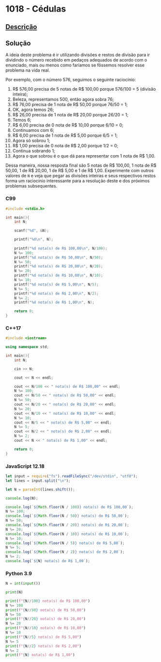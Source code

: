 # 1018 - Cédulas

## [Descrição](https://www.beecrowd.com.br/judge/pt/problems/view/1018)

## Solução

A ideia deste problema é ir utilizando divisões e restos de divisão para ir dividindo o número recebido em pedaços adequados de acordo com o enunciado, mais ou menos como faríamos se fôssemos resolver esse problema na vida real.

Por exemplo, com o número 576, seguimos o seguinte raciocínio:

1. R$ 576,00 precisa de 5 notas de R$ 100,00 porque 576/100 = 5 (divisão inteira);
2. Beleza, representamos 500, então agora sobra 76;
3. R$ 76,00 precisa de 1 nota de R$ 50,00 porque 76/50 = 1;
4. OK, agora temos 26;
5. R$ 26,00 precisa de 1 nota de R$ 20,00 porque 26/20 = 1;
6. Temos 6;
7. R$ 6,00 precisa de 0 nota de R$ 10,00 porque 6/10 = 0;
8. Continuamos com 6;
9. R$ 6,00 precisa de 1 nota de R$ 5,00 porque 6/5 = 1;
10. Agora só sobrou 1;
11. R$ 1,00 precisa de 0 nota de R$ 2,00 porque 1/2 = 0;
12. Continua sobrando 1;
13. Agora o que sobrou é o que dá para representar com 1 nota de R$ 1,00.

Dessa maneira, nossa resposta final são 5 notas de R$ 100,00, 1 nota de R$ 50,00, 1 de R$ 20,00, 1 de R$ 5,00 e 1 de R$ 1,00. Experimente com outros valores de `N` e veja que pegar as divisões inteiras e seus respectivos restos forma um raciocínio interessante para a resolução deste e dos próximos problemas subsequentes.

### C99

```c
#include <stdio.h>

int main(){
    int N;

    scanf("%d", &N);

    printf("%d\n", N);
    
    printf("%d nota(s) de R$ 100,00\n", N/100);
    N %= 100;
    printf("%d nota(s) de R$ 50,00\n", N/50);
    N %= 50;
    printf("%d nota(s) de R$ 20,00\n", N/20);
    N %= 20;
    printf("%d nota(s) de R$ 10,00\n", N/10);
    N %= 10;
    printf("%d nota(s) de R$ 5,00\n", N/5);
    N %= 5;
    printf("%d nota(s) de R$ 2,00\n", N/2);
    N %= 2;
    printf("%d nota(s) de R$ 1,00\n", N);

    return 0;
}
```

### C++17

```cpp
#include <iostream>

using namespace std;

int main(){
    int N;

    cin >> N;

    cout << N << endl;

    cout << N/100 << " nota(s) de R$ 100,00" << endl;
    N %= 100;
    cout << N/50 << " nota(s) de R$ 50,00" << endl;
    N %= 50;
    cout << N/20 << " nota(s) de R$ 20,00" << endl;
    N %= 20;
    cout << N/10 << " nota(s) de R$ 10,00" << endl;
    N %= 10;
    cout << N/5 << " nota(s) de R$ 5,00" << endl;
    N %= 5;
    cout << N/2 << " nota(s) de R$ 2,00" << endl;
    N %= 2;
    cout << N << " nota(s) de R$ 1,00" << endl;

    return 0;
}
```

### JavaScript 12.18

```javascript
let input = require("fs").readFileSync("/dev/stdin", "utf8");
let lines = input.split("\n");

let N = parseInt(lines.shift());

console.log(N);

console.log(`${Math.floor(N / 100)} nota(s) de R$ 100,00`);
N %= 100;
console.log(`${Math.floor(N / 50)} nota(s) de R$ 50,00`);
N %= 50;
console.log(`${Math.floor(N / 20)} nota(s) de R$ 20,00`);
N %= 20;
console.log(`${Math.floor(N / 10)} nota(s) de R$ 10,00`);
N %= 10;
console.log(`${Math.floor(N / 5)} nota(s) de R$ 5,00`);
N %= 5;
console.log(`${Math.floor(N / 2)} nota(s) de R$ 2,00`);
N %= 2;
console.log(`${N} nota(s) de R$ 1,00`);
```

### Python 3.9

```python
N = int(input())

print(N)

print(f"{N//100} nota(s) de R$ 100,00")
N %= 100
print(f"{N//50} nota(s) de R$ 50,00")
N %= 50
print(f"{N//20} nota(s) de R$ 20,00")
N %= 20
print(f"{N//10} nota(s) de R$ 10,00")
N %= 10
print(f"{N//5} nota(s) de R$ 5,00")
N %= 5
print(f"{N//2} nota(s) de R$ 2,00")
N %= 2
print(f"{N} nota(s) de R$ 1,00")
```